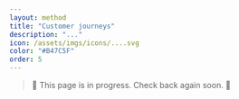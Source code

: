 ```yaml
---
layout: method
title: "Customer journeys"
description: "..."
icon: /assets/imgs/icons/....svg
color: "#B47C5F"
order: 5
---
```


> 🚧 This page is in progress. Check back again soon. 🚧